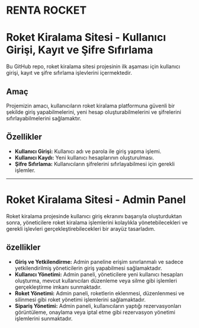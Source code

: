 # RENTA ROCKET

# Roket Kiralama Sitesi - Kullanıcı Girişi, Kayıt ve Şifre Sıfırlama

Bu GitHub repo, roket kiralama sitesi projesinin ilk aşaması için kullanıcı girişi, kayıt ve şifre sıfırlama işlevlerini içermektedir.

## Amaç

Projemizin amacı, kullanıcıların roket kiralama platformuna güvenli bir şekilde giriş yapabilmelerini, yeni hesap oluşturabilmelerini ve şifrelerini sıfırlayabilmelerini sağlamaktır.

## Özellikler

- **Kullanıcı Girişi:** Kullanıcı adı ve parola ile giriş yapma işlemi.
- **Kullanıcı Kaydı:** Yeni kullanıcı hesaplarının oluşturulması.
- **Şifre Sıfırlama:** Kullanıcıların şifrelerini sıfırlayabilmesi için gerekli işlemler.

-------------------------------------

# Roket Kiralama Sitesi - Admin Panel

Roket kiralama projesinde kullanıcı giriş ekranını başarıyla oluşturduktan sonra, yöneticilere roket kiralama işlemlerini kolaylıkla yönetebilecekleri ve gerekli işlevleri gerçekleştirebilecekleri bir arayüz tasarladım.

## özellikler

- **Giriş ve Yetkilendirme:** Admin paneline erişim sınırlanmalı ve sadece yetkilendirilmiş yöneticilerin giriş yapabilmesi sağlamaktadır.
- **Kullanıcı Yönetimi:** Admin paneli, yöneticilere yeni kullanıcı hesapları oluşturma, mevcut kullanıcıları düzenleme veya silme gibi işlemleri gerçekleştirme imkanı sunmaktadır.
- **Roket Yönetimi:** Admin paneli, roketlerin eklenmesi, düzenlenmesi ve silinmesi gibi roket yönetimi işlemlerini sağlamaktadır.
- **Sipariş Yönetimi:** Admin paneli, kullanıcıların yaptığı rezervasyonları görüntüleme, onaylama veya iptal etme gibi rezervasyon yönetimi işlemlerini sunmaktadır.





